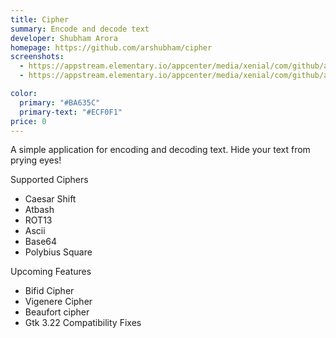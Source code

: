 ```yaml
---
title: Cipher
summary: Encode and decode text
developer: Shubham Arora
homepage: https://github.com/arshubham/cipher
screenshots:
  - https://appstream.elementary.io/appcenter/media/xenial/com/github/arshubham.cipher.desktop/2E8F3BE59B8A3DFDA656A5D203AEC0FA/screenshots/image-1_orig.png
  - https://appstream.elementary.io/appcenter/media/xenial/com/github/arshubham.cipher.desktop/2E8F3BE59B8A3DFDA656A5D203AEC0FA/screenshots/image-2_orig.png

color:
  primary: "#BA635C"
  primary-text: "#ECF0F1"
price: 0
---
```


<p>A simple application for encoding and decoding text. Hide your text from prying eyes!</p>
<p>Supported Ciphers</p>
<ul>
  <li>Caesar Shift</li>
  <li>Atbash</li>
  <li>ROT13</li>
  <li>Ascii</li>
  <li>Base64</li>
  <li>Polybius Square</li>
</ul>
<p>Upcoming Features</p>
<ul>
  <li>Bifid Cipher</li>
  <li>Vigenere Cipher</li>
  <li>Beaufort cipher</li>
  <li>Gtk 3.22 Compatibility Fixes</li>
</ul>